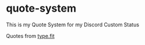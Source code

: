 # quote-system
This is my Quote System for my Discord Custom Status

Quotes from [type.fit](https://type.fit)
